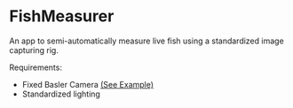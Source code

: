 # FishMeasurer
An app to semi-automatically measure live fish using a standardized image capturing rig.

Requirements:
- Fixed Basler Camera [(See Example)](https://www.baslerweb.com/de/produkte/kameras/flaechenkameras/ace/aca2040-90uc/)
- Standardized lighting 
